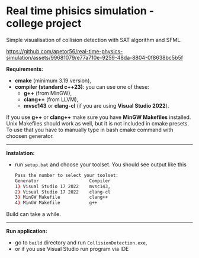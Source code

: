 # Real time phisics simulation - college project

Simple visualisation of collision detection with SAT algorithm and SFML.

https://github.com/apetor56/real-time-physics-simulation/assets/99681079/e77a710e-9259-48da-8804-0f8638bc5b5f

**Requirements:**
- **cmake** (minimum 3.19 version),
- **compiler (standard c++23)**: you can use one of these:
  - **g++** (from MinGW),
  - **clang++** (from LLVM),
  - **mvsc143** or **clang-cl** (if you are using **Visual Studio 2022**).

If you use **g++** or **clang++** make sure you have **MinGW Makefiles** installed. Unix Makefiles should work as well, but it is not included in cmake presets. To use that you have to manually type in bash cmake command with choosen generator.

---

**Instalation:**
- run `setup.bat` and choose your toolset. You should see output like this
  
    ```bash
    Pass the number to select your toolset:
    Generator                   Compiler
    1) Visual Studio 17 2022    mvsc143,
    2) Visual Studio 17 2022    clang-cl
    3) MinGW Makefile           clang++
    4) MinGW Makefile           g++
    ```

Build can take a while.

---

**Run application:**
- go to `build` directory and run `CollisionDetection.exe`,
- or if you use Visual Studio run program via IDE

